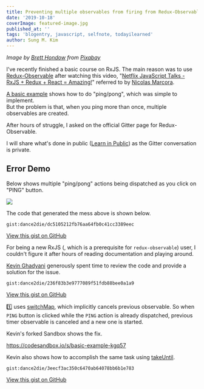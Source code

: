 ```yaml
---
title: Preventing multiple observables from firing from Redux-Observable
date: '2019-10-18'
coverImage: featured-image.jpg
published_at: ''
tags: 'blogentry, javascript, selfnote, todayilearned'
author: Sung M. Kim
---
```


_Image by_ [_Brett Hondow_](https://pixabay.com/users/Brett_Hondow-49958/?utm_source=link-attribution&utm_medium=referral&utm_campaign=image&utm_content=1205609) _from_ [_Pixabay_](https://pixabay.com/?utm_source=link-attribution&utm_medium=referral&utm_campaign=image&utm_content=1205609)

I've recently finished a basic course on RxJS. The main reason was to use [Redux-Observable](https://redux-observable.js.org/) after watching this video, "[Netflix JavaScript Talks - RxJS + Redux + React = Amazing!](https://www.youtube.com/watch?v=AslncyG8whg)" referred to by [Nicolas Marcora](https://twitter.com/nicolasmarcora).

[A basic example](https://redux-observable.js.org/docs/basics/Epics.html#a-basic-example) shows how to do "ping/pong", which was simple to implement.  
But the problem is that, when you ping more than once, multiple observables are created.

After hours of struggle, I asked on the official Gitter page for Redux-Observable.

I will share what's done in public ([Learn in Public](https://www.swyx.io/writing/learn-in-public/)) as the Gitter conversation is private.

## Error Demo

Below shows multiple "ping/pong" actions being dispatched as you click on "PING" button.

![](https://i2.wp.com/www.slightedgecoder.com/wp-content/uploads/2019/10/01-multiple-observables-dispatched.gif?fit=1024%2C999&ssl=1)

The code that generated the mess above is shown below.

``gist:dance2die/dc5105212fb76aa64fb0c41cc3389eec``

<a href="https://gist.github.com/dance2die/dc5105212fb76aa64fb0c41cc3389eec">View this gist on GitHub</a>

For being a new RxJS (, which is a prerequisite for `redux-observable`) user, I couldn't figure it after hours of reading documentation and playing around.

[Kevin Ghadyani](http://kevinghadyani.info/) generously spent time to review the code and provide a solution for the issue.

``gist:dance2die/236f83b3e9777089f51fdb88bee0a1a9``

<a href="https://gist.github.com/dance2die/236f83b3e9777089f51fdb88bee0a1a9">View this gist on GitHub</a>

1️⃣ uses [switchMap](https://rxjs.dev/api/operators/switchMap), which implicitly cancels previous observable. So when `PING` button is clicked while the `PING` action is already dispatched, previous timer observable is canceled and a new one is started.

Kevin's forked Sandbox shows the fix.

https://codesandbox.io/s/basic-example-kgq57

Kevin also shows how to accomplish the same task using [takeUntil](https://rxjs.dev/api/operators/takeUntil).

``gist:dance2die/3eecf3ac350c6470ab64078bb6b1e783``

<a href="https://gist.github.com/dance2die/3eecf3ac350c6470ab64078bb6b1e783">View this gist on GitHub</a>


